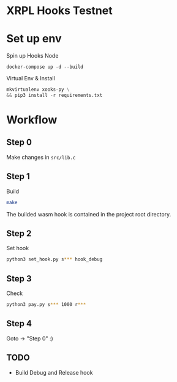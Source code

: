 # XRPL Hooks Testnet

# Set up env

Spin up Hooks Node

`docker-compose up -d --build`

Virtual Env & Install

```python
mkvirtualenv xooks-py \
&& pip3 install -r requirements.txt
```

# Workflow

## Step 0
Make changes in `src/lib.c`

## Step 1

Build

```bash
make
```

The builded wasm hook is contained in the project root directory.

## Step 2

Set hook

```bash
python3 set_hook.py s*** hook_debug
```

## Step 3
Check

```bash
python3 pay.py s*** 1000 r***
```

## Step 4

Goto -> "Step 0" :)

## TODO

- Build Debug and Release hook

